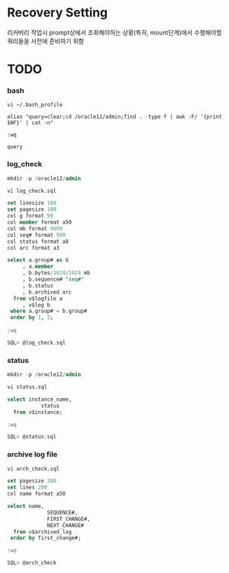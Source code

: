 # Recovery Setting

리커버리 작업시 prompt상에서 조회해야하는 상황(특히, mount단계)에서 수행해야할 쿼리들을 사전에 준비하기 위함

# TODO

### bash

```shell
vi ~/.bash_profile

alias "query=clear;cd /oracle12/admin;find . -type f | awk -F/ '{print $NF}' | cat -n"

:wq

query
```

### log_check

```sql
mkdir -p /oracle12/admin

vi log_check.sql

set linesize 100
set pagesize 100
col g format 99
col member format a50
col mb format 9999
col seq# format 999
col status format a8
col arc format a3

select a.group# as G
     , a.member
     , b.bytes/1024/1024 mb
     , b.sequence# "seq#"
     , b.status
     , b.archived arc
  from v$logfile a
     , v$log b
 where a.group# = b.group#
 order by 1, 2;
 
:wq

SQL> @log_check.sql
```

### status

```sql
mkdir -p /oracle12/admin

vi status.sql

select instance_name,
		   status
  from v$instance;

:wq

SQL> @status.sql
```

### archive log file

```sql
vi arch_check.sql

set pagesize 200
set lines 200
col name format a50

select name,
			 SEQUENCE#,
			 FIRST_CHANGE#,
			 NEXT_CHANGE#
  from v$archived_log
 order by first_change#;

:wq

SQL> @arch_check
```


